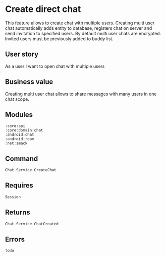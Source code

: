# Create direct chat
This feature allows to create chat with multiple users.
Creating multi user chat automatically adds entity to database, 
registers chat on server and send invitation to specified users.
By default multi user chats are encrypted.
Invited users must be previously added to buddy list.

## User story
As a user I want to open chat with multiple users

## Business value
Creating multi user chat allows to share messages with many users in one chat scope.

## Modules
```
:core:api
:core:domain:chat
:android:chat
:android:room
:net:smack
```

## Command
```kotlin
Chat.Service.CreateChat
```

## Requires
```kotlin
Session
```

## Returns
```kotlin
Chat.Service.ChatCreated
```

## Errors
```kotlin
todo
```
